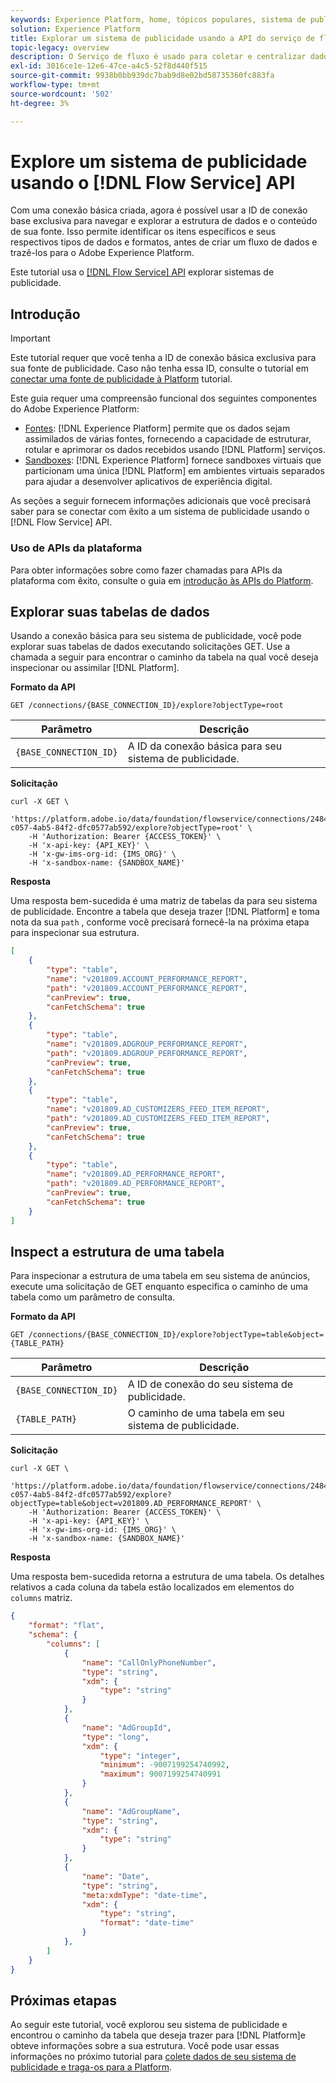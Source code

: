 ```yaml
---
keywords: Experience Platform, home, tópicos populares, sistema de publicidade, sistema de publicidade
solution: Experience Platform
title: Explorar um sistema de publicidade usando a API do serviço de fluxo
topic-legacy: overview
description: O Serviço de fluxo é usado para coletar e centralizar dados do cliente de várias fontes diferentes no Adobe Experience Platform. O serviço fornece uma interface de usuário e uma RESTful API da qual todas as fontes compatíveis são conectáveis. Este tutorial usa a API do Serviço de fluxo para explorar sistemas de publicidade.
exl-id: 3016ce1e-12e6-47ce-a4c5-52f8d440f515
source-git-commit: 9938b0bb939dc7bab9d8e02bd58735360fc883fa
workflow-type: tm+mt
source-wordcount: '502'
ht-degree: 3%

---
```


# Explore um sistema de publicidade usando o [!DNL Flow Service] API

Com uma conexão básica criada, agora é possível usar a ID de conexão base exclusiva para navegar e explorar a estrutura de dados e o conteúdo de sua fonte. Isso permite identificar os itens específicos e seus respectivos tipos de dados e formatos, antes de criar um fluxo de dados e trazê-los para o Adobe Experience Platform.

Este tutorial usa o [[!DNL Flow Service] API](https://www.adobe.io/experience-platform-apis/references/flow-service/) explorar sistemas de publicidade.

## Introdução

>[!IMPORTANT]
>
>Este tutorial requer que você tenha a ID de conexão básica exclusiva para sua fonte de publicidade. Caso não tenha essa ID, consulte o tutorial em [conectar uma fonte de publicidade à Platform](../../api/create/advertising/ads.md) tutorial.

Este guia requer uma compreensão funcional dos seguintes componentes do Adobe Experience Platform:

* [Fontes](../../../home.md): [!DNL Experience Platform] permite que os dados sejam assimilados de várias fontes, fornecendo a capacidade de estruturar, rotular e aprimorar os dados recebidos usando [!DNL Platform] serviços.
* [Sandboxes](../../../../sandboxes/home.md): [!DNL Experience Platform] fornece sandboxes virtuais que particionam uma única [!DNL Platform] em ambientes virtuais separados para ajudar a desenvolver aplicativos de experiência digital.

As seções a seguir fornecem informações adicionais que você precisará saber para se conectar com êxito a um sistema de publicidade usando o [!DNL Flow Service] API.

### Uso de APIs da plataforma

Para obter informações sobre como fazer chamadas para APIs da plataforma com êxito, consulte o guia em [introdução às APIs do Platform](../../../../landing/api-guide.md).

## Explorar suas tabelas de dados

Usando a conexão básica para seu sistema de publicidade, você pode explorar suas tabelas de dados executando solicitações GET. Use a chamada a seguir para encontrar o caminho da tabela na qual você deseja inspecionar ou assimilar [!DNL Platform].

**Formato da API**

```https
GET /connections/{BASE_CONNECTION_ID}/explore?objectType=root
```

| Parâmetro | Descrição |
| --- | --- |
| `{BASE_CONNECTION_ID}` | A ID da conexão básica para seu sistema de publicidade. |

**Solicitação**

```shell
curl -X GET \
    'https://platform.adobe.io/data/foundation/flowservice/connections/2484f2df-c057-4ab5-84f2-dfc0577ab592/explore?objectType=root' \
    -H 'Authorization: Bearer {ACCESS_TOKEN}' \
    -H 'x-api-key: {API_KEY}' \
    -H 'x-gw-ims-org-id: {IMS_ORG}' \
    -H 'x-sandbox-name: {SANDBOX_NAME}'
```

**Resposta**

Uma resposta bem-sucedida é uma matriz de tabelas da para seu sistema de publicidade. Encontre a tabela que deseja trazer [!DNL Platform] e toma nota da sua `path` , conforme você precisará fornecê-la na próxima etapa para inspecionar sua estrutura.

```json
[
    {
        "type": "table",
        "name": "v201809.ACCOUNT_PERFORMANCE_REPORT",
        "path": "v201809.ACCOUNT_PERFORMANCE_REPORT",
        "canPreview": true,
        "canFetchSchema": true
    },
    {
        "type": "table",
        "name": "v201809.ADGROUP_PERFORMANCE_REPORT",
        "path": "v201809.ADGROUP_PERFORMANCE_REPORT",
        "canPreview": true,
        "canFetchSchema": true
    },
    {
        "type": "table",
        "name": "v201809.AD_CUSTOMIZERS_FEED_ITEM_REPORT",
        "path": "v201809.AD_CUSTOMIZERS_FEED_ITEM_REPORT",
        "canPreview": true,
        "canFetchSchema": true
    },
    {
        "type": "table",
        "name": "v201809.AD_PERFORMANCE_REPORT",
        "path": "v201809.AD_PERFORMANCE_REPORT",
        "canPreview": true,
        "canFetchSchema": true
    }
]
```

## Inspect a estrutura de uma tabela

Para inspecionar a estrutura de uma tabela em seu sistema de anúncios, execute uma solicitação de GET enquanto especifica o caminho de uma tabela como um parâmetro de consulta.

**Formato da API**

```http
GET /connections/{BASE_CONNECTION_ID}/explore?objectType=table&object={TABLE_PATH}
```

| Parâmetro | Descrição |
| --- | --- |
| `{BASE_CONNECTION_ID}` | A ID de conexão do seu sistema de publicidade. |
| `{TABLE_PATH}` | O caminho de uma tabela em seu sistema de publicidade. |

**Solicitação**

```shell
curl -X GET \
    'https://platform.adobe.io/data/foundation/flowservice/connections/2484f2df-c057-4ab5-84f2-dfc0577ab592/explore?objectType=table&object=v201809.AD_PERFORMANCE_REPORT' \
    -H 'Authorization: Bearer {ACCESS_TOKEN}' \
    -H 'x-api-key: {API_KEY}' \
    -H 'x-gw-ims-org-id: {IMS_ORG}' \
    -H 'x-sandbox-name: {SANDBOX_NAME}'
```

**Resposta**

Uma resposta bem-sucedida retorna a estrutura de uma tabela. Os detalhes relativos a cada coluna da tabela estão localizados em elementos do `columns` matriz.

```json
{
    "format": "flat",
    "schema": {
        "columns": [
            {
                "name": "CallOnlyPhoneNumber",
                "type": "string",
                "xdm": {
                    "type": "string"
                }
            },
            {
                "name": "AdGroupId",
                "type": "long",
                "xdm": {
                    "type": "integer",
                    "minimum": -9007199254740992,
                    "maximum": 9007199254740991
                }
            },
            {
                "name": "AdGroupName",
                "type": "string",
                "xdm": {
                    "type": "string"
                }
            },
            {
                "name": "Date",
                "type": "string",
                "meta:xdmType": "date-time",
                "xdm": {
                    "type": "string",
                    "format": "date-time"
                }
            },
        ]
    }
}
```

## Próximas etapas

Ao seguir este tutorial, você explorou seu sistema de publicidade e encontrou o caminho da tabela que deseja trazer para [!DNL Platform]e obteve informações sobre a sua estrutura. Você pode usar essas informações no próximo tutorial para [colete dados de seu sistema de publicidade e traga-os para a Platform](../collect/advertising.md).
